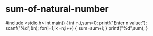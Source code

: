 # sum-of-natural-number
#include <stdio.h>
int main() {
    int n,i,sum=0;
    printf("Enter n value:");
    scanf("%d",&n);
    for(i=1;i<=n;i++)
    {
        sum=sum+i;
    }
    printf("%d",sum);
}
    
    
    
